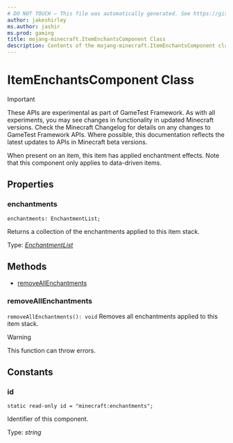 ```yaml
---
# DO NOT TOUCH — This file was automatically generated. See https://github.com/Mojang/MinecraftApiDocsGenerator to modify descriptions, examples, etc.
author: jakeshirley
ms.author: jashir
ms.prod: gaming
title: mojang-minecraft.ItemEnchantsComponent Class
description: Contents of the mojang-minecraft.ItemEnchantsComponent class.
---
```

# ItemEnchantsComponent Class
>[!IMPORTANT]
>These APIs are experimental as part of GameTest Framework. As with all experiments, you may see changes in functionality in updated Minecraft versions. Check the Minecraft Changelog for details on any changes to GameTest Framework APIs. Where possible, this documentation reflects the latest updates to APIs in Minecraft beta versions.

When present on an item, this item has applied enchantment effects. Note that this component only applies to data-driven items.

## Properties

### **enchantments**
`enchantments: EnchantmentList;`

Returns a collection of the enchantments applied to this item stack.

Type: [*EnchantmentList*](EnchantmentList.md)

## Methods
- [removeAllEnchantments](#removeallenchantments)

### **removeAllEnchantments**
`
removeAllEnchantments(): void
`
Removes all enchantments applied to this item stack.
> [!WARNING]
> This function can throw errors.

## Constants

### **id**
`static read-only id = "minecraft:enchantments";`

Identifier of this component.

Type: *string*
